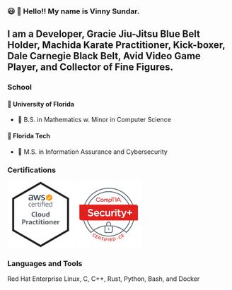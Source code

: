 ### :smiley: :wave: Hello!! My name is Vinny Sundar. 

## I am a Developer, Gracie Jiu-Jitsu Blue Belt Holder, Machida Karate Practitioner, Kick-boxer, Dale Carnegie Black Belt, Avid Video Game Player, and Collector of Fine Figures.

### School
#### :school_satchel: University of Florida 
- :scroll: B.S. in Mathematics w. Minor in Computer Science
#### :school_satchel: Florida Tech 
- :scroll: M.S. in Information Assurance and Cybersecurity
### Certifications
<img src="https://github.com/vsundar95/vsundar95/blob/README/CertBadges/AWS-CloudPractitioner-2020.png" width="150px" height="150px" />
<img src="https://github.com/vsundar95/vsundar95/blob/README/CertBadges/comptia-security-ce-certification.png" />

### Languages and Tools
Red Hat Enterprise Linux, C, C++, Rust, Python, Bash, and Docker 


